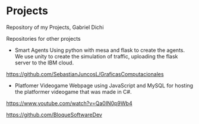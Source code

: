 # Projects
Repository of my Projects, Gabriel Dichi

Repositories for other projects

- Smart Agents
  Using python with mesa and flask to create the agents. We use 
unity to create the simulation of traffic, uploading the flask server to 
the IBM cloud.

https://github.com/SebastianJuncosL/GraficasComputacionales

- Platfomer Videogame
  Webpage using JavaScript and MySQL for hosting the
platformer videogame that was made in C#.

https://www.youtube.com/watch?v=Qa0IN0p9Wb4

https://github.com/BloqueSoftwareDev
